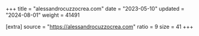 +++
title = "alessandrocuzzocrea.com"
date = "2023-05-10"
updated = "2024-08-01"
weight = 41491

[extra]
source = "https://alessandrocuzzocrea.com"
ratio = 9
size = 41
+++
